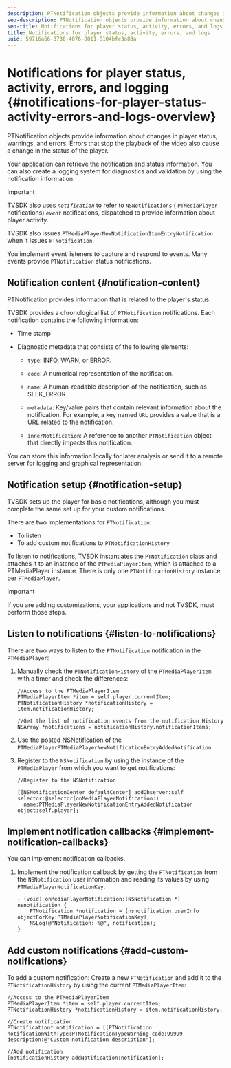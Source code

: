 ```yaml
---
description: PTNotification objects provide information about changes in player status, warnings, and errors. Errors that stop the playback of the video also cause a change in the status of the player.
seo-description: PTNotification objects provide information about changes in player status, warnings, and errors. Errors that stop the playback of the video also cause a change in the status of the player.
seo-title: Notifications for player status, activity, errors, and logs
title: Notifications for player status, activity, errors, and logs
uuid: 59716a66-3736-4076-8011-8104bfe3a83a
---
```


# Notifications for player status, activity, errors, and logging  {#notifications-for-player-status-activity-errors-and-logs-overview}

PTNotification objects provide information about changes in player status, warnings, and errors. Errors that stop the playback of the video also cause a change in the status of the player.

Your application can retrieve the notification and status information. You can also create a logging system for diagnostics and validation by using the notification information.

>[!IMPORTANT]
>
>TVSDK also uses *`notification`* to refer to `NSNotifications` ( `PTMediaPlayer` notifications) *`event`* notifications, dispatched to provide information about player activity.

TVSDK also issues `PTMediaPlayerNewNotificationItemEntryNotification` when it issues `PTNotification`.

You implement event listeners to capture and respond to events. Many events provide `PTNotification` status notifications.

## Notification content {#notification-content}

PTNotification provides information that is related to the player's status.

TVSDK provides a chronological list of `PTNotification` notifications. Each notification contains the following information:

* Time stamp 
* Diagnostic metadata that consists of the following elements:

    * `type`: INFO, WARN, or ERROR. 
    * `code`: A numerical representation of the notification. 
    * `name`: A human-readable description of the notification, such as SEEK_ERROR 
    * `metadata`: Key/value pairs that contain relevant information about the notification. For example, a key named `URL` provides a value that is a URL related to the notification. 
    
    * `innerNotification`: A reference to another `PTNotification` object that directly impacts this notification.

You can store this information locally for later analysis or send it to a remote server for logging and graphical representation.

## Notification setup {#notification-setup}

TVSDK sets up the player for basic notifications, although you must complete the same set up for your custom notifications.

There are two implementations for `PTNotification`:

* To listen 
* To add custom notifications to `PTNotificationHistory`

To listen to notifications, TVSDK instantiates the `PTNotification` class and attaches it to an instance of the `PTMediaPlayerItem`, which is attached to a PTMediaPlayer instance. There is only one `PTNotificationHistory` instance per `PTMediaPlayer`.

>[!IMPORTANT]
>
>If you are adding customizations, your applications and not TVSDK, must perform those steps.

## Listen to notifications {#listen-to-notifications}

There are two ways to listen to the `PTNotification` notification in the `PTMediaPlayer`: 

1. Manually check the `PTNotificationHistory` of the `PTMediaPlayerItem` with a timer and check the differences:

   ```
   //Access to the PTMediaPlayerItem  
   PTMediaPlayerItem *item = self.player.currentItem; 
   PTNotificationHistory *notificationHistory = item.notificationHistory; 
    
   //Get the list of notification events from the notification History  
   NSArray *notifications = notificationHistory.notificationItems;
   ```

1. Use the posted [NSNotification](https://developer.apple.com/library/mac/%23documentation/Cocoa/Reference/Foundation/Classes/NSNotification_Class/Reference/Reference.html) of the `PTMediaPlayerPTMediaPlayerNewNotificationEntryAddedNotification`.
1. Register to the `NSNotification` by using the instance of the `PTMediaPlayer` from which you want to get notifications:

   ```
   //Register to the NSNotification 
    
   [[NSNotificationCenter defaultCenter] addObserver:self selector:@selector(onMediaPlayerNotification:)  
     name:PTMediaPlayerNewNotificationEntryAddedNotification object:self.player];
   ```

## Implement notification callbacks {#implement-notification-callbacks}

You can implement notification callbacks.

1. Implement the notification callback by getting the `PTNotification` from the `NSNotification` user information and reading its values by using `PTMediaPlayerNotificationKey`:

   ```
   - (void) onMediaPlayerNotification:(NSNotification *) nsnotification { 
       PTNotification *notification = [nsnotification.userInfo objectForKey:PTMediaPlayerNotificationKey]; 
       NSLog(@"Notification: %@", notification); 
   }
   ```

## Add custom notifications {#add-custom-notifications}

 To add a custom notification: 
   Create a new `PTNotification` and add it to the `PTNotificationHistory` by using the current `PTMediaPlayerItem`:

   ```
   //Access to the PTMediaPlayerItem  
   PTMediaPlayerItem *item = self.player.currentItem; 
   PTNotificationHistory *notificationHistory = item.notificationHistory; 
    
   //Create notification 
   PTNotification* notification = [[PTNotification notificationWithType:PTNotificationTypeWarning code:99999 description:@"Custom notification description"]; 
    
   //Add notification 
   [notificationHistory addNotification:notification];
   ```
